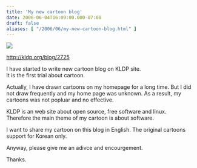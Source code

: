 ```yaml
---
title: 'My new cartoon blog'
date: 2006-06-04T16:09:00.000-07:00
draft: false
aliases: [ "/2006/06/my-new-cartoon-blog.html" ]
---
```


[![](http://kldp.org/files/919366.png)](http://kldp.org/files/919366.png)  
  
http://kldp.org/blog/2725  
  
I have started to write new cartoon blog on KLDP site.  
It is the first trial about cartoon.  
  
Actually, I have drawn cartoons on my homepage for a long time. But I did not draw frequently and my home page was unknown. As a result, my cartoons was not popluar and no effective.  
  
KLDP is an web site about open source, free software and linux.  
Therefore the main theme of my cartoon is about software.  
  
I want to share my cartoon on this blog in English. The original cartoons support for Korean only.  
  
Anyway, please give me an adivce and encourgement.  
  
Thanks.